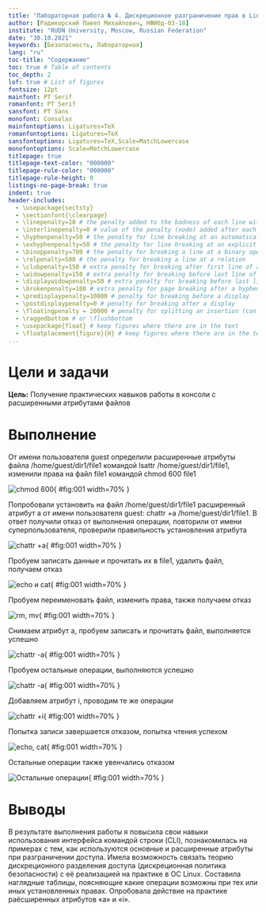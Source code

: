 ```yaml
---
title: "Лабораторная работа № 4. Дискреционное разграничение прав в Linux. Расширенные атрибуты"
author: [Радикорский Павел Михайлович, НФИбд-03-18]
institute: "RUDN University, Moscow, Russian Federation"
date: "30.10.2021"
keywords: [Безопасность, Лабораторная]
lang: "ru"
toc-title: "Содержание"
toc: true # Table of contents
toc_depth: 2
lof: true # List of figures
fontsize: 12pt
mainfont: PT Serif
romanfont: PT Serif
sansfont: PT Sans
monofont: Consolas
mainfontoptions: Ligatures=TeX
romanfontoptions: Ligatures=TeX
sansfontoptions: Ligatures=TeX,Scale=MatchLowercase
monofontoptions: Scale=MatchLowercase
titlepage: true
titlepage-text-color: "000000"
titlepage-rule-color: "000000"
titlepage-rule-height: 0
listings-no-page-break: true
indent: true
header-includes:
  - \usepackage{sectsty}
  - \sectionfont{\clearpage}
  - \linepenalty=10 # the penalty added to the badness of each line within a paragraph (no associated penalty node) Increasing the value makes tex try to have fewer lines in the paragraph.
  - \interlinepenalty=0 # value of the penalty (node) added after each line of a paragraph.
  - \hyphenpenalty=50 # the penalty for line breaking at an automatically inserted hyphen
  - \exhyphenpenalty=50 # the penalty for line breaking at an explicit hyphen
  - \binoppenalty=700 # the penalty for breaking a line at a binary operator
  - \relpenalty=500 # the penalty for breaking a line at a relation
  - \clubpenalty=150 # extra penalty for breaking after first line of a paragraph
  - \widowpenalty=150 # extra penalty for breaking before last line of a paragraph
  - \displaywidowpenalty=50 # extra penalty for breaking before last line before a display math
  - \brokenpenalty=100 # extra penalty for page breaking after a hyphenated line
  - \predisplaypenalty=10000 # penalty for breaking before a display
  - \postdisplaypenalty=0 # penalty for breaking after a display
  - \floatingpenalty = 20000 # penalty for splitting an insertion (can only be split footnote in standard LaTeX)
  - \raggedbottom # or \flushbottom
  - \usepackage{float} # keep figures where there are in the text
  - \floatplacement{figure}{H} # keep figures where there are in the text
...
```


# Цели и задачи

**Цель:** Получение практических навыков работы в консоли с расширенными атрибутами файлов

# Выполнение

От имени пользователя guest определили расширенные атрибуты файла /home/guest/dir1/file1 командой
lsattr /home/guest/dir1/file1, изменили права на файл file1 командой chmod 600 file1
    
![chmod 600](image/1.png){ #fig:001 width=70% }

Попробовали установить на файл /home/guest/dir1/file1 расширенный атрибут a от имени пользователя guest:
chattr +a /home/guest/dir1/file1. В ответ получили отказ от выполнения операции, повторили от имени суперпользователя, проверили правильность установления атрибута
    
![chattr +a](image/2.png){ #fig:001 width=70% }

Пробуем записать данные и прочитать их в file1, удалить файл, получаем отказ

![echo и cat](image/3.png){ #fig:001 width=70% }

Пробуем переименовать файл, изменить права, также получаем отказ

![rm, mv](image/4.png){ #fig:001 width=70% }

Снимаем атрибут a, пробуем записать и прочитать файл, выполняется успешно

![chattr -a](image/5.png){ #fig:001 width=70% }

Пробуем остальные операции, выполняются успешно

![chattr -a](image/6.png){ #fig:001 width=70% }

Добавляем атрибут i, проводим те же операции

![chattr +i](image/7.png){ #fig:001 width=70% }

Попытка записи завершается отказом, попытка чтения успехом

![echo, cat](image/8.png){ #fig:001 width=70% }

Остальные операции также увенчались отказом

![Остальные операции](image/9.png){ #fig:001 width=70% }

#  Выводы

В результате выполнения работы я повысила свои навыки использования интерфейса командой строки (CLI), познакомилась на примерах с тем, как используются основные и расширенные атрибуты при разграничении доступа. Имела возможность связать теорию дискреционного разделения доступа (дискреционная политика безопасности) с её реализацией на практике в ОС Linux. Составила наглядные таблицы, поясняющие какие операции возможны при тех или иных установленных правах. Опробовала действие на практике раёсширенных атрибутов «а» и «i».